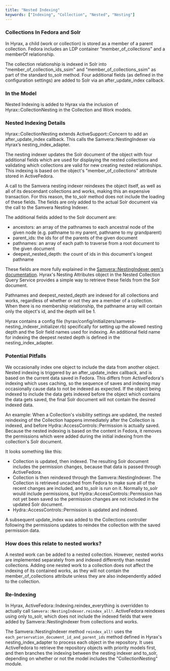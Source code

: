 ```yaml
---
title: "Nested Indexing"
keywords: ["Indexing", "Collection", "Nested", "Nesting"]
---
```


### Collections In Fedora and Solr
In Hyrax, a child (work or collection) is stored as a member of a parent collection. Fedora includes an LDP container “member_of_collections” and a memberOf relationship.

The collection relationship is indexed in Solr into "member_of_collection_ids_ssim" and "member_of_collections_ssim" as part of the standard to_solr method. Four additional fields (as defined in the configuration settings) are added to Solr via an after_update_index callback.

### In the Model
Nested Indexing is added to Hyrax via the inclusion of Hyrax::CollectionNesting in the Collection and Work models.

### Nested Indexing Details
Hyrax::CollectionNesting extends ActiveSupport::Concern to add an after_update_index callback. This calls the Samvera::NestingIndexer via Hyrax’s nesting_index_adapter.

The nesting indexer updates the Solr document of the object with four additional fields which are used for displaying the nested collections and validating which collections are valid for new creating nested relationships. This indexing is based on the object's "member_of_collections" attribute stored in ActiveFedora.

A call to the Samvera nesting indexer reindexes the object itself, as well as all of its descendant collections and works, making this an expensive transaction. For this reason, the to_solr method does not include the loading of these fields. The fields are only added to the actual Solr document via the call to the Samvera Nesting Indexer.

The additional fields added to the Solr document are:
- ancestors: an array of the pathnames to each ancestral node of the given node (e.g. pathname to my parent, pathname to my grandparent)
- parent_ids: the ids for of the parents of the given document
- pathnames: an array of each path to traverse from a root document to the given document
- deepest_nested_depth: the count of ids in this document's longest pathname

These fields are more fully explained in the [Samvera::NestingIndexer gem's documentation](https://github.com/samvera-labs/samvera-nesting_indexer).  Hyrax's Nesting Attributes object in the Nested Collection Query Service provides a simple way to retrieve these fields from the Solr document.

Pathnames and deepest_nested_depth  are indexed for all collections and works, regardless of whether or not they are a member of a collection. When there is no membership relationship, the pathname array will contain only the object's id, and the depth will be 1.

Hyrax contains a config file (hyrax/config/initializers/samvera-nesting_indexer_initializer.rb) specifically for setting up the allowed nesting depth and the Solr field names used for indexing. An additional  field name for indexing the deepest nested depth is defined in the nesting_index_adapter.

### Potential Pitfalls
We occasionally index one object to include the data from another object. Nested indexing is triggered by an after_update_index callback, and is based on the current data saved in Fedora. This differs from ActiveFedora's indexing which uses caching, so the sequence of saves and indexing may occasionally cause data to not be indexed as expected. If the object being indexed to include the data gets indexed before the object which contains the data gets saved, the final Solr document will not contain the desired indexed data.

An example: When a Collection's visibility settings are updated, the nested reindexing of the Collection happens immediately after the Collection is indexed, and before Hydra::AccessControls::Permission is actually saved. Because the nested indexing is based on the content in Fedora, it removes the permissions which were added during the initial indexing from the collection's Solr document.

It looks something like this:
* Collection is updated, then indexed. The resulting Solr document includes the permission changes, because that data is passed through ActiveFedora.
* Collection is then reindexed through the Samvera::NestingIndexer. The Collection is retrieved uncached from Fedora to make sure all of the recent changes are included, and to_solr is run on it. Normally to_solr would include permissions, but Hydra::AccessControls::Permission has not yet been saved so the permission changes are not included in the updated Solr document.
* Hydra::AccessControls::Permission is updated and indexed.

A subsequent update_index was added to the Collections controller following the permissions updates to reindex the collection with the saved permission data.

### How does this relate to nested works?
A nested work can be added to a nested collection. However, nested works are implemented separately from and indexed differently than nested collections. Adding one nested work to a collection does not affect the indexing of its contained works, as they will not contain the member_of_collections attribute unless they are also independently added to the collection.

### Re-Indexing
In Hyrax, ActiveFedora::Indexing.reindex_everything is overridden to actually call `Samvera::NestingIndexer.reindex_all!`. ActiveFedora reindexes using only to_solr, which does not include the indexed fields that were added by Samvera::NestingIndexer from collections and works.

The Samvera::NestingIndexer method `reindex_all!` uses the `each_perservation_document_id_and_parent_ids` method defined in Hyrax's nesting_index_adapter to process each object in the repository. It uses ActiveFedora to retrieve the repository objects with priority models first, and then branches the indexing between the nesting indexer and to_solr, depending on whether or not the model includes the "CollectionNesting" module.
